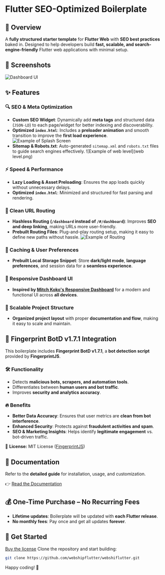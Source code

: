 # Flutter SEO-Optimized Boilerplate

## 🚀 Overview

A **fully structured starter template** for **Flutter Web** with **SEO best practices** baked in. Designed to help developers build **fast, scalable, and search-engine-friendly** Flutter web applications with minimal setup.

## 📸 Screenshots

![Dashboard UI](design.jpg)


## ✨ Features

### 🔍 SEO & Meta Optimization
- **Custom SEO Widget**: Dynamically add **meta tags** and structured data (`JSON-LD`) to each page/widget for better indexing and discoverability.
- **Optimized `index.html`**: Includes a **preloader animation** and smooth transition to improve the **first load experience**.
  ![Example of Splash Screen](Splash.png)
- **Sitemap & Robots.txt**: Auto-generated `sitemap.xml` and `robots.txt` files to guide search engines effectively.
  ![Example of web level](web level.png)

### ⚡️ Speed & Performance
- **Lazy Loading & Asset Preloading**: Ensures the app loads quickly without unnecessary delays.
- **Optimized `index.html`**: Minimized and structured for fast parsing and rendering.

### 📌 Clean URL Routing
- **Hashless Routing (`/dashboard` instead of `/#/dashboard`)**: Improves **SEO and deep linking**, making URLs more user-friendly.
- **Prebuilt Routing Files**: Plug-and-play routing setup, making it easy to define new paths without hassle.
  ![Example of Routing](Routing.png) 

### 💾 Caching & User Preferences
- **Prebuilt Local Storage Snippet**: Store **dark/light mode**, **language preferences**, and session data for a **seamless experience**.

### 🎨 Responsive Dashboard UI
- **Inspired by [Mitch Koko's Responsive Dashboard](https://github.com/mitchkoko/responsivedashboard/tree/master)** for a modern and functional UI across **all devices**.

### 📂 Scalable Project Structure
- **Organized project layout** with proper **documentation and flow**, making it easy to scale and maintain.

## 🔐 Fingerprint BotD v1.7.1 Integration

This boilerplate includes **Fingerprint BotD v1.7.1**, a **bot detection script** provided by **FingerprintJS**.

### 🛠 Functionality
- Detects **malicious bots, scrapers, and automation tools**.
- Differentiates between **human users and bot traffic**.
- Improves **security and analytics accuracy**.

### 🔥 Benefits
- **Better Data Accuracy**: Ensures that user metrics are **clean from bot interference**.
- **Enhanced Security**: Protects against **fraudulent activities and spam**.
- **SEO & Marketing Insights**: Helps identify **legitimate engagement** vs. bot-driven traffic.

📜 **License:** MIT License ([FingerprintJS](https://fingerprint.com))

## 📖 Documentation
Refer to the **detailed guide** for installation, usage, and customization.

👉 [Read the Documentation](link_to_docs)

## 💰 One-Time Purchase – No Recurring Fees
- **Lifetime updates**: Boilerplate will be updated with **each Flutter release**.
- **No monthly fees**: Pay once and get all updates **forever**.

## 📌 Get Started
[Buy the license](https://webshipflutter.carrd.co/)
Clone the repository and start building:
```bash
git clone https://github.com/webshipflutter/webshiflutter.git
```

Happy coding! 🚀

